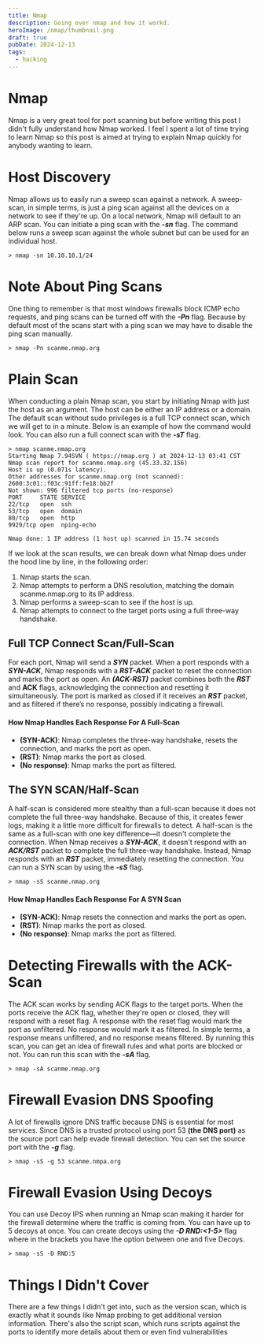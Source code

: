 ```yaml
---
title: Nmap
description: Going over nmap and how it workd.
heroImage: /nmap/thumbnail.png
draft: true
pubDate: 2024-12-13
tags:
  - hacking
---
```


# Nmap 

Nmap is a very great tool for port scanning but before writing this post I didn't fully understand how Nmap worked. I feel I spent a lot of time trying to learn Nmap so this post is aimed at trying to explain Nmap quickly for anybody wanting to learn. 
# Host Discovery 

Nmap allows us to easily run a sweep scan against a network. A sweep-scan, in simple terms, is just a ping scan against all the devices on a network to see if they're up. On a local network, Nmap will default to an ARP scan. You can initiate a ping scan with the _**-sn**_ flag. The command below runs a sweep scan against the whole subnet but can be used for an individual host.


```
> nmap -sn 10.10.10.1/24
```

# Note About Ping Scans

 One thing to remember is that most windows firewalls block ICMP echo requests, and ping scans can be turned off with the ***-Pn*** flag.  Because by default most of the scans start with a ping scan we may have to disable the ping scan manually.

```
> nmap -Pn scanme.nmap.org
```

# Plain Scan 

When conducting a plain Nmap scan, you start by initiating Nmap with just the host as an argument. The host can be either an IP address or a domain. The default scan without sudo privileges is a full TCP connect scan, which we will get to in a minute. Below is an example of how the command would look. You can also run a full connect scan with the _**-sT**_ flag.

```
> nmap scanme.nmap.org                               
Starting Nmap 7.94SVN ( https://nmap.org ) at 2024-12-13 03:41 CST
Nmap scan report for scanme.nmap.org (45.33.32.156)
Host is up (0.071s latency).
Other addresses for scanme.nmap.org (not scanned): 2600:3c01::f03c:91ff:fe18:bb2f
Not shown: 996 filtered tcp ports (no-response)
PORT     STATE SERVICE
22/tcp   open  ssh
53/tcp   open  domain
80/tcp   open  http
9929/tcp open  nping-echo

Nmap done: 1 IP address (1 host up) scanned in 15.74 seconds
```

If we look at the scan results, we can break down what Nmap does under the hood line by line, in the following order:

1. Nmap starts the scan.
2. Nmap attempts to perform a DNS resolution, matching the domain scanme.nmap.org to its IP address.
3. Nmap performs a sweep-scan to see if the host is up.
4. Nmap attempts to connect to the target ports using a full three-way handshake.
## Full TCP Connect Scan/Full-Scan

For each port, Nmap will send a _**SYN**_ packet. When a port responds with a _**SYN-ACK**_, Nmap responds with a _**RST-ACK**_ packet to reset the connection and marks the port as open. An _**(ACK-RST)**_ packet combines both the _**RST**_ and **ACK** flags, acknowledging the connection and resetting it simultaneously. The port is marked as closed if it receives an _**RST**_ packet, and as filtered if there’s no response, possibly indicating a firewall.

#### How Nmap Handles Each Response For A Full-Scan

- **(SYN-ACK)**: Nmap completes the three-way handshake, resets the connection, and marks the port as open.
- **(RST)**: Nmap marks the port as closed.
- **(No response)**: Nmap marks the port as filtered.
## The SYN SCAN/Half-Scan

A half-scan is considered more stealthy than a full-scan because it does not complete the full three-way handshake. Because of this, it creates fewer logs, making it a little more difficult for firewalls to detect. A half-scan is the same as a full-scan with one key difference—it doesn't complete the connection. When Nmap receives a _**SYN-ACK**_, it doesn't respond with an _**ACK/RST**_ packet to complete the full three-way handshake. Instead, Nmap responds with an _**RST**_ packet, immediately resetting the connection. You can run a SYN scan by using the _**-sS**_ flag.

```
> nmap -sS scanme.nmap.org
```

#### How Nmap Handles Each Response For A SYN Scan

- **(SYN-ACK)**: Nmap resets the connection and marks the port as open.
- **(RST)**: Nmap marks the port as closed.
- **(No response)**: Nmap marks the port as filtered.

# Detecting Firewalls with the ACK-Scan

The ACK scan works by sending ACK flags to the target ports. When the ports receive the ACK flag, whether they're open or closed, they will respond with a reset flag. A response with the reset flag would mark the port as unfiltered. No response would mark it as filtered. In simple terms, a response means unfiltered, and no response means filtered. By running this scan, you can get an idea of firewall rules and what ports are blocked or not. You can run this scan with the ***-sA*** flag.

```
> nmap -sA scanme.nmap.org
```

# Firewall Evasion DNS Spoofing

A lot of firewalls ignore DNS traffic because DNS is essential for most services. Since DNS is a trusted protocol using port 53 **(the DNS port)** as the source port can help evade firewall detection. You can set the source port with the ***-g*** flag. 

```
> nmap -sS -g 53 scanme.nmpa.org
```

# Firewall Evasion Using Decoys

You can use Decoy IPS when running an Nmap scan making it harder for the firewall determine where the traffic is coming from. You can have up to 5 decoys at once. You can create decoys using the ***-D RND:<1-5>*** flag where in the brackets you have the option between one and five Decoys.

```
> nmap -sS -D RND:5
```

# Things I Didn't Cover


There are a few things I didn't get into, such as the version scan, which is exactly what it sounds like Nmap probing to get additional version information. There's also the script scan, which runs scripts against the ports to identify more details about them or even find vulnerabilities
